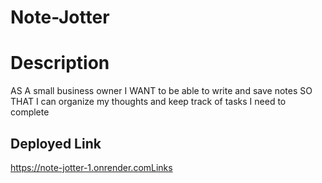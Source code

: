 # Note-Jotter
 
 # Description
 AS A small business owner
I WANT to be able to write and save notes
SO THAT I can organize my thoughts and keep track of tasks I need to complete

## Deployed Link 
 https://note-jotter-1.onrender.comLinks 
